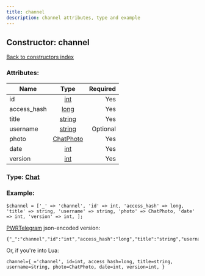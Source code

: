 ```yaml
---
title: channel
description: channel attributes, type and example
---
```

## Constructor: channel  
[Back to constructors index](index.md)



### Attributes:

| Name     |    Type       | Required |
|----------|:-------------:|---------:|
|id|[int](../types/int.md) | Yes|
|access\_hash|[long](../types/long.md) | Yes|
|title|[string](../types/string.md) | Yes|
|username|[string](../types/string.md) | Optional|
|photo|[ChatPhoto](../types/ChatPhoto.md) | Yes|
|date|[int](../types/int.md) | Yes|
|version|[int](../types/int.md) | Yes|



### Type: [Chat](../types/Chat.md)


### Example:

```
$channel = ['_' => 'channel', 'id' => int, 'access_hash' => long, 'title' => string, 'username' => string, 'photo' => ChatPhoto, 'date' => int, 'version' => int, ];
```  

[PWRTelegram](https://pwrtelegram.xyz) json-encoded version:

```
{"_":"channel","id":"int","access_hash":"long","title":"string","username":"string","photo":"ChatPhoto","date":"int","version":"int"}
```


Or, if you're into Lua:  


```
channel={_='channel', id=int, access_hash=long, title=string, username=string, photo=ChatPhoto, date=int, version=int, }

```


